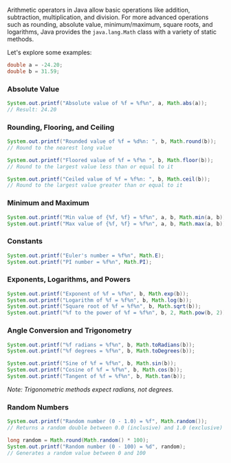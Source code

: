 Arithmetic operators in Java allow basic operations like addition, subtraction, multiplication, and division. For more advanced operations such as rounding, absolute value, minimum/maximum, square roots, and logarithms, Java provides the `java.lang.Math` class with a variety of static methods.

Let's explore some examples:

```java
double a = -24.20;
double b = 31.59;
```

### Absolute Value
```java
System.out.printf("Absolute value of %f = %f%n", a, Math.abs(a));
// Result: 24.20
```

### Rounding, Flooring, and Ceiling
```java
System.out.printf("Rounded value of %f = %d%n: ", b, Math.round(b));
// Round to the nearest long value

System.out.printf("Floored value of %f = %f%n ", b, Math.floor(b));
// Round to the largest value less than or equal to it

System.out.printf("Ceiled value of %f = %f%n: ", b, Math.ceil(b));
// Round to the largest value greater than or equal to it
```

### Minimum and Maximum
```java
System.out.printf("Min value of {%f, %f} = %f%n", a, b, Math.min(a, b));
System.out.printf("Max value of {%f, %f} = %f%n", a, b, Math.max(a, b));
```

### Constants
```java
System.out.printf("Euler's number = %f%n", Math.E);
System.out.printf("PI number = %f%n", Math.PI);
```

### Exponents, Logarithms, and Powers
```java
System.out.printf("Exponent of %f = %f%n", b, Math.exp(b));
System.out.printf("Logarithm of %f = %f%n", b, Math.log(b));
System.out.printf("Square root of %f = %f%n", b, Math.sqrt(b));
System.out.printf("%f to the power of %f = %f%n", b, 2, Math.pow(b, 2));
```

### Angle Conversion and Trigonometry
```java
System.out.printf("%f radians = %f%n", b, Math.toRadians(b));
System.out.printf("%f degrees = %f%n", b, Math.toDegrees(b));

System.out.printf("Sine of %f = %f%n", b, Math.sin(b));
System.out.printf("Cosine of %f = %f%n", b, Math.cos(b));
System.out.printf("Tangent of %f = %f%n", b, Math.tan(b));
```

_Note: Trigonometric methods expect radians, not degrees._

### Random Numbers
```java
System.out.printf("Random number (0 - 1.0) = %f", Math.random());
// Returns a random double between 0.0 (inclusive) and 1.0 (exclusive)

long random = Math.round(Math.random() * 100);
System.out.printf("Random number (0 - 100) = %d", random);
// Generates a random value between 0 and 100
```